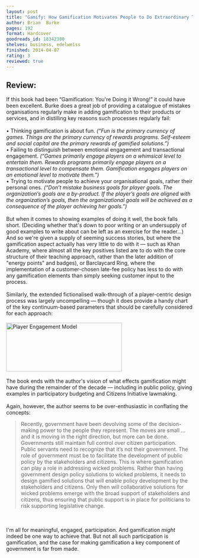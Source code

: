 ```yaml
---
layout: post
title: "Gamify: How Gamification Motivates People to Do Extraordinary Things"
author: Brian  Burke
pages: 192
format: Hardcover
goodreads_id: 18342380
shelves: business, edelweiss
finished: 2014-04-07
rating: 3
reviewed: true
---
```

## Review:
<div class="review">
If this book had been “Gamification: You're Doing it Wrong!” it could have been excellent. Burke does a great job of providing a catalogue of mistakes organisations regularly make in adding gamification to their products or services, and in distilling key reasons such processes regularly fail: <br /><br />• Thinking gamification is about fun. <em>(“Fun is the primary currency of games. Things are the primary currency of rewards programs. Self-esteem and social capital are the primary rewards of gamified solutions.”)</em><br />• Failing to distinguish between emotional engagement and transactional engagement. <em>(“Games primarily engage players on a whimsical level to entertain them. Rewards programs primarily engage players on a transactional level to compensate them. Gamification engages players on an emotional level to motivate them.”)</em><br />• Trying to motivate people to achieve your organisational goals, rather their personal ones. <em>(“Don’t mistake business goals for player goals. The organization’s goals are a by-product. If the player’s goals are aligned with the organization’s goals, then the organizational goals will be achieved as a consequence of the player achieving her goals.”)</em><br /><br />But when it comes to showing examples of doing it well, the book falls short. (Deciding whether that's down to poor writing or an undersupply of good examples to write about can be left as an exercise for the reader...) And so we're given a supply of seeming success stories, but where the gamification aspect actually has very little to do with it — such as Khan Academy, where almost all the key positives listed are to do with the core structure of their teaching approach, rather than the later addition of "energy points" and badges), or Barclaycard Ring, where the implementation of a customer-chosen late-fee policy has less to do with any gamification elements than simply seeking customer input to the process. <br /><br />Similarly, the extended fictionalised walk-through of a player-centric design process was largely uncompelling — though it does provide a handy chart of the key continuum-based parameters that should be carefully considered for each approach: <br /><br /><img src="http://www.tmtm.com/PEM.png" width="312" height="132" alt="Player Engagement Model" class="escapedImg" /><br /><br />The book ends with the author's vision of what effects gamification might have during the remainder of the decade — including in public policy, giving examples in participatory budgeting and Citizens Initiative lawmaking.<br /><br />Again, however, the author seems to be over-enthusiastic in conflating the concepts:<br /><blockquote>Recently, government have been devolving some of the decision-making power to the people they represent. The moves are small ... and it is moving in the right direction, but more can be done. Governments still maintain full control over citizen participation. Public servants need to recognize that it’s not their government. The role of government must be to facilitate the development of public policy by the stakeholders and citizens. This is where gamification can play a role in addressing wicked problems. Rather than having government design policy solutions to wicked problems, it needs to design gamified solutions that will enable policy development by the stakeholders and citizens. Only then will collaborative solutions for wicked problems emerge with the broad support of stakeholders and citizens, thus ensuring that public support is in place for politicians to risk supporting legislative change.</blockquote><br /><br />I'm all for meaningful, engaged, participation. And gamification <em>might</em> indeed be one way to achieve that. But not all such participation is gamification, and the case for making gamification a key component of government is far from made. <br /><br /><br /><br /><br /><br /><br /><br />
</div>
